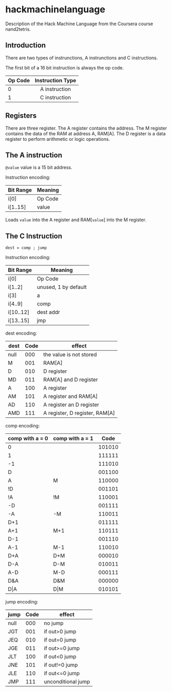 # hackmachinelanguage

Description of the Hack Machine Language from the Coursera course nand2tetris.

## Introduction

There are two types of instrunctions, A instrunctions and C instructions.

The first bit of a 16 bit instruction is always the op code.

| Op Code        | Instruction Type           |
| ------------- |:-------------:|
| 0      | A instruction |
| 1      | C instruction      |

## Registers

There are three register. The A register contains the address. The M register contains the data of the RAM at address A, RAM[A]. The D register is a data register to perform arithmetic or logic operations.

## The A instruction
`@value`
value is a 15 bit address.

Instruction encoding:

| Bit Range       	| Meaning		|
| ------------- 	|-------------|
| i[0]     			| Op Code		|
| i[1..15]      		| value	    |

Loads `value` into the A register and RAM[`value`] into the M register.


## The C Instruction
`dest = comp ; jump`

Instruction encoding:

| Bit Range       	| Meaning		|
| ------------- 	|-------------|
| i[0]     			| Op Code		|
| i[1..2]      		| unused, 1 by default	    |
| i[3]      		| a			    |
| i[4..9]      		| comp	    	|
| i[10..12]    		| dest addr    	|
| i[13..15]    		| jmp	    	|


dest encoding:

| dest 			  	| Code			| effect		|
| ------------- 	|-------------|-------------|
|null				|	000			|	the value is not stored			|
|M					|	001			|	RAM[A]			|
|D					|	010			|	D register			|
|MD					|	011			|	RAM[A] and D register			|
|A					|	100			|	A register			|
|AM					|	101			|	A register and RAM[A]			|
|AD					|	110			|	A register an D register			|
|AMD				|	111			|	A register, D register, RAM[A]			|


comp encoding:

| comp with a = 0   | comp with a = 1	| Code		|
| ------------- 	|------------|-------------|
|0				|				|	101010			|
|1				|				|	111111			|
|-1				|				|	111010			|
|D				|				|	001100			|
|A				|M				|	110000			|
|!D				|				|	001101			|
|!A				|!M				|	110001			|
|-D				|				|	001111			|
|-A				|-M				|	110011			|
|D+1			|				|	011111			|
|A+1			|M+1			|	110111			|
|D-1			|				|	001110			|
|A-1			|M-1			|	110010			|
|D+A			|D+M			|	000010			|
|D-A			|D-M			|	010011			|
|A-D			|M-D			|	000111			|
|D&A			|D&M			|	000000			|
|D\|A			|D\|M			|	010101			|

jump encoding:

| jump 			  	| Code			| effect		|
| ------------- 	|-------------|-------------|
|null					|	000			|	no jump			|
|JGT					|	001			|	if out>0 jump			|
|JEQ					|	010			|	if out=0 jump			|
|JGE					|	011			|	if out>=0 jump			|
|JLT					|	100			|	if out<0 jump			|
|JNE					|	101			|	if out!=0 jump			|
|JLE					|	110			|	if out<=0 jump			|
|JMP					|	111			|	unconditional jump			|
